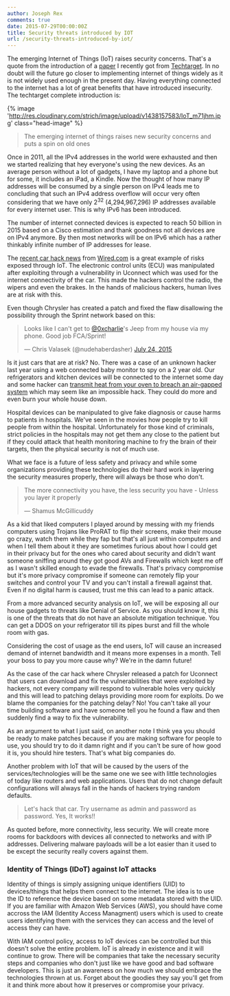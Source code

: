 ```yaml
---
author: Joseph Rex
comments: true
date: 2015-07-29T00:00:00Z
title: Security threats introduced by IOT
url: /security-threats-introduced-by-iot/
---
```


The emerging Internet of Things (IoT) raises security concerns. That's a quote from the introduction of a [paper][1] I recently got from [Techtarget][2]. In no doubt will the future go closer to implementing internet of things widely as it is not widely used enough in the present day. Having everything connected to the internet has a lot of great benefits that have introduced insecurity. The techtarget complete introduction is:
<!--more-->
{% image 'http://res.cloudinary.com/strich/image/upload/v1438157583/IoT_m71jhm.jpg' class="head-image" %}

> The emerging internet of things raises new security concerns and puts a spin on old ones

Once in 2011, all the IPv4 addresses in the world were exhausted and then we started realizing that hey everyone's using the new devices. As an average person without a lot of gadgets, I have my laptop and a phone but for some, it includes an iPad, a Kindle. Now the thought of how many IP addresses will be consumed by a single person on IPv4 leads me to concluding that such an IPv4 address overflow will occur very often considering that we have only 2<sup>32</sup> (4,294,967,296) IP addresses available for every internet user. This is why IPv6 has been introduced.

The number of internet connected devices is expected to reach 50 billion in 2015 based on a Cisco estimation and thank goodness not all devices are on IPv4 anymore. By then most networks will be on IPv6 which has a rather thinkably infinite number of IP addresses for lease.

The [recent car hack news][3] from [Wired.com][7] is a great example of risks exposed through IoT. The electronic control units (ECU) was manipulated after exploiting through a vulnerability in Uconnect which was used for the internet connectivity of the car. This made the hackers control the radio, the wipers and even the brakes. In the hands of malicious hackers, human lives are at risk with this.

Even though Chrysler has created a patch and fixed the flaw disallowing the possibility through the Sprint network based on this:

>  Looks like I can't get to [@0xcharlie][4]'s Jeep from my house via my phone. Good job FCA/Sprint!
>
>  — Chris Valasek (@nudehaberdasher) [July 24, 2015][5]

Is it just cars that are at risk? No. There was a case of an unknown hacker last year using a web connected baby monitor to spy on a 2 year old. Our refrigerators and kitchen devices will be connected to the internet some day and some hacker can [transmit heat from your oven to breach an air-gapped system][6] which may seem like an impossible hack. They could do more and even burn your whole house down.

Hospital devices can be manipulated to give fake diagnosis or cause harms to patients in hospitals. We've seen in the movies how people try to kill people from within the hospital. Unfortunately for those kind of criminals, strict policies in the hospitals may not get them any close to the patient but if they could attack that health monitoring machine to fry the brain of their targets, then the physical security is not of much use.

What we face is a future of less safety and privacy and while some organizations providing these technologies do their hard work in layering the security measures properly, there will always be those who don't.

> The more connectivity you have, the less security you have - Unless you layer it properly
>
>  — Shamus McGillicuddy

As a kid that liked computers I played around by messing with my friends computers using Trojans like ProRAT to flip their screens, make their mouse go crazy, watch them while they fap but that's all just within computers and when I tell them about it they are sometimes furious about how I could get in their privacy but for the ones who cared about security and didn't want someone sniffing around they got good AVs and Firewalls which kept me off as I wasn't skilled enough to evade the firewalls. That's privacy compromise but it's more privacy compromise if someone can remotely flip your switches and control your TV and you can't install a firewall against that. Even if no digital harm is caused, trust me this can lead to a panic attack.

From a more advanced security analysis on IoT, we will be exposing all our house gadgets to threats like Denial of Service. As you should know it, this is one of the threats that do not have an absolute mitigation technique. You can get a DDOS on your refrigerator till its pipes burst and fill the whole room with gas.

Considering the cost of usage as the end users, IoT will cause an increased demand of internet bandwidth and it means more expenses in a month. Tell your boss to pay you more cause why? We're in the damn future!

As the case of the car hack where Chrysler released a patch for Uconnect that users can download and fix the vulnerabilities that were exploited by hackers, not every company will respond to vulnerable holes very quickly and this will lead to patching delays providing more room for exploits. Do we blame the companies for the patching delay? No! You can't take all your time building software and have someone tell you he found a flaw and then suddenly find a way to fix the vulnerability.

As an argument to what I just said, on another note I think yea you should be ready to make patches because if you are making software for people to use, you should try to do it damn right and if you can't be sure of how good it is, you should hire testers. That's what big companies do.

Another problem with IoT that will be caused by the users of the services/technologies will be the same one we see with little technologies of today like routers and web applications. Users that do not change default configurations will always fall in the hands of hackers trying random defaults.

> Let's hack that car. Try username as admin and password as password. Yes, It works!!

As quoted before, more connectivity, less security. We will create more rooms for backdoors with devices all connected to networks and with IP addresses. Delivering malware payloads will be a lot easier than it used to be except the security really covers against them.

### Identity of Things (IDoT) against IoT attacks

Identity of things is simply assigning unique identifiers (UID) to devices/things that helps them connect to the internet. The idea is to use the ID to reference the device based on some metadata stored with the UID. If you are familiar with Amazon Web Services (AWS), you should have come accross the IAM (Identity Access Managment) users which is used to create users identifying them with the services they can access and the level of access they can have. 

With IAM control policy, access to IoT devices can be controlled but this doesn't solve the entire problem. IoT is already in existence and it will continue to grow. There will be companies that take the necessary security steps and companies who don't just like we have good and bad software developers. This is just an awareness on how much we should embrace the technologies thrown at us. Forget about the goodies they say you'll get from it and think more about how it preserves or compromise your privacy.


[1]: http://pro.techtarget.com/Global/FileLib/targeted_downloads/ISM_InsideEdition_final.pdf
[2]: http://techtarget.com
[3]: http://www.wired.com/2015/07/hackers-remotely-kill-jeep-highway/
[4]: https://twitter.com/0xcharlie
[5]: https://twitter.com/nudehaberdasher/status/624607774563962880
[6]: http://www.wired.com/2015/03/stealing-data-computers-using-heat/
[7]: http://www.wired.com